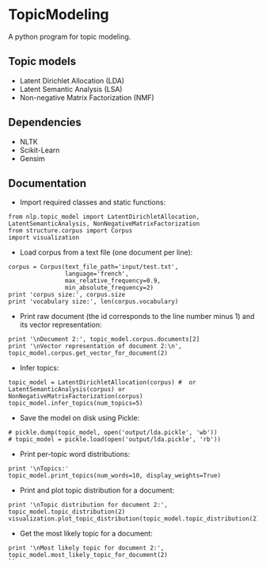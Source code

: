 # TopicModeling

A python program for topic modeling.

## Topic models

- Latent Dirichlet Allocation (LDA)
- Latent Semantic Analysis (LSA)
- Non-negative Matrix Factorization (NMF)

## Dependencies

- NLTK
- Scikit-Learn
- Gensim

## Documentation

- Import required classes and static functions:
```
from nlp.topic_model import LatentDirichletAllocation, LatentSemanticAnalysis, NonNegativeMatrixFactorization
from structure.corpus import Corpus
import visualization
```
- Load corpus from a text file (one document per line):
```
corpus = Corpus(text_file_path='input/test.txt',
                language='french',
                max_relative_frequency=0.9,
                min_absolute_frequency=2)
print 'corpus size:', corpus.size
print 'vocabulary size:', len(corpus.vocabulary)
```
- Print raw document (the id corresponds to the line number minus 1) and its vector representation:
```
print '\nDocument 2:', topic_model.corpus.documents[2]
print '\nVector representation of document 2:\n', topic_model.corpus.get_vector_for_document(2)
```
- Infer topics:
```
topic_model = LatentDirichletAllocation(corpus) #  or LatentSemanticAnalysis(corpus) or NonNegativeMatrixFactorization(corpus)
topic_model.infer_topics(num_topics=5)
```
- Save the model on disk using Pickle:
```
# pickle.dump(topic_model, open('output/lda.pickle', 'wb'))
# topic_model = pickle.load(open('output/lda.pickle', 'rb'))
```
- Print per-topic word distributions:
```
print '\nTopics:'
topic_model.print_topics(num_words=10, display_weights=True)
```
- Print and plot topic distribution for a document:
```
print '\nTopic distribution for document 2:', topic_model.topic_distribution(2)
visualization.plot_topic_distribution(topic_model.topic_distribution(2))
```
- Get the most likely topic for a document:
```
print '\nMost likely topic for document 2:', topic_model.most_likely_topic_for_document(2)
``
